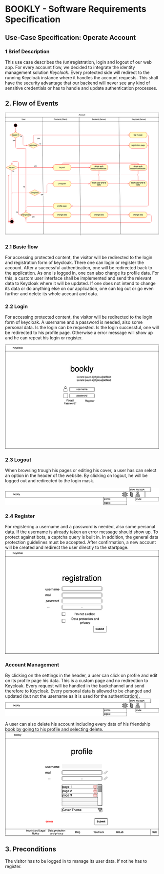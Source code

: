 # BOOKLY - Software Requirements Specification
## Use-Case Specification: Operate Account

### 1 Brief Description

This use case describes the (un)registration, login and logout of our web app. For every account flow, we decided to integrate
the identity management solution *Keycloak*. Every protected side will redirect to the running Keycloak instance where it handles
the account requests. This shall have the security advantage that our backend will never see any kind of sensitive credentials
or has to handle and update authentication processes.

## 2. Flow of Events

![Account](Account.png "Account")

### 2.1 Basic flow

For accessing protected content, the visitor will be redirected to the login and registration form of keycloak. There
one can login or register the account. After a successful authentication, one will be redirected back to the application.
As one is logged in, one can also change its profile data. For this, a custom user interface shall be implemented and
send the relevant data to Keycloak where it will be updated. If one does not intend to change its data or do anything else on
our application, one can log out or go even further and delete its whole account and data.

### 2.2 Login  

For accessing protected content, the visitor will be redirected to the login form of keycloak. A username and a password is needed, also some personal data.  Is the login
can be requested. Is the login successful, one will be redirected to his profile page. Otherwise a error message will show up and he can repeat his login
or register.

![Login](login.png "Login")

### 2.3 Logout

When browsing trough his pages or editing his cover, a user has can select an option in the header of the website.
By clicking on logout, he will be logged out and redirected to the login mask.

![Logout](header.png "Logout")

### 2.4 Register

For registering a username and a password is needed, also some personal data. If the username is already taken an error message should show up.
To protect against bots, a captcha query is built in. In addition, the general data protection guidelines must be accepted.
After confirmation, a new account will be created and redirect the user directly to the startpage.
![Registration](registration.png "Registration")

### Account Management
By clicking on the settings in the header, a user can click on profile and edit on its profile page his data. This is a custom
page and no redirection to Keycloak. Every request will be handled in the backchannel and send therefore to Keycloak.
Every personal data is allowed to be changed and updated (but not the username as it is used for the authentication).
![Header](header.png "Header")

A user can also delete his account including every data of his friendship book by going to his profile and selecting delete. 
![Account Management](profile.png "Account Management")

## 3. Preconditions

The visitor has to be logged in to manage its user data. If not he has to register.


